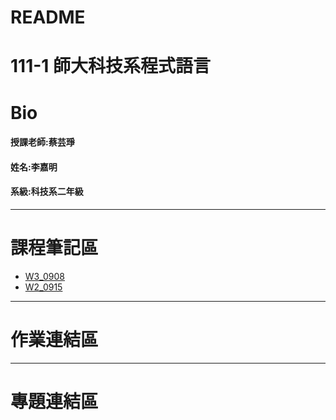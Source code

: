 # README
111-1 師大科技系程式語言
==
# Bio
#### 授課老師:蔡芸琤    
#### 姓名:李嘉明    
#### 系級:科技系二年級     
---
# 課程筆記區
*   [W3_0908]()  
*   [W2_0915](https://github.com/jiaminging/Programming-Language/tree/main/Programming_Language) 
---
# 作業連結區
---
# 專題連結區
